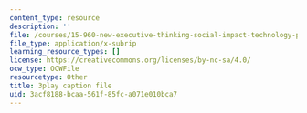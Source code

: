 ```yaml
---
content_type: resource
description: ''
file: /courses/15-960-new-executive-thinking-social-impact-technology-projects-fall-2017-spring-2018/3acf8188bcaa561f85fca071e010bca7_HaySEpWEsdU.vtt
file_type: application/x-subrip
learning_resource_types: []
license: https://creativecommons.org/licenses/by-nc-sa/4.0/
ocw_type: OCWFile
resourcetype: Other
title: 3play caption file
uid: 3acf8188-bcaa-561f-85fc-a071e010bca7
---
```


